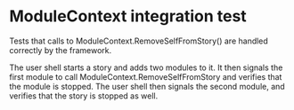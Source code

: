 # ModuleContext integration test

Tests that calls to ModuleContext.RemoveSelfFromStory() are handled correctly by the framework.

The user shell starts a story and adds two modules to it. It then signals the
first module to call ModuleContext.RemoveSelfFromStory and verifies that the module is stopped.
The user shell then signals the second module, and verifies that the story is
stopped as well.


